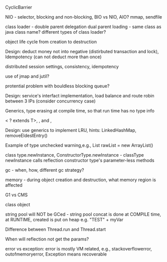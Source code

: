CyclicBarrier

NIO - selector, blocking and non-blocking, BIO vs NIO, AIO? mmap, sendfile

class loader - double parent delegation
dual parent loading - same class as java class name? different types of class loader?

object life cycle from creation to destruction

Design: deduct money not into negative (distirbuted transaction and lock), Idempotency (can not deduct more than once)

distributed session settings, consistency, idempotency

use of jmap and jutil?

protential problem with bouldless blocking queue?

Design: service's interfact implementation, load balance and route robin between 3 IPs (consider concurrency case)

Generics, type erasing at compile time, so that run time has no type info

< ? extends T>, <? super T>, and <?>,

Design: use generics to implement LRU, hints: LinkedHashMap, removeEldestEntry()

Example of type unchecked warning,e.g.,  List<String> rawList = new ArrayList()

class type.newInstance, ConstructorType.newInstance - classType newInstance calls reflection constructor type's parameter-less methods

gc - when, how, different gc strategy?

memory - during object creation and destruction, what memory region is affected

G1 vs CMS

class object

string pool will NOT be GCed - string pool concat is done at COMPILE time, at RUNTIME, created is put on heap e.g. "TEST" + myVar 

Difference between Thread.run and Thread.start

When will reflection not get the params?

error vs exception:  error is mostly VM related, e.g., stackoverflowerror, outofmemoryerror, Exception means recoverable 


